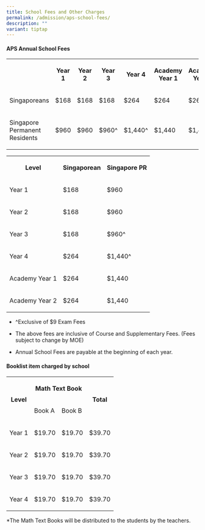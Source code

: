 ```yaml
---
title: School Fees and Other Charges
permalink: /admission/aps-school-fees/
description: ""
variant: tiptap
---
```

<h4>APS Annual School Fees</h4>
<table style="minWidth: 175px">
<colgroup>
<col>
<col>
<col>
<col>
<col>
<col>
<col>
</colgroup>
<tbody>
<tr>
<th rowspan="1" colspan="1">
<p></p>
</th>
<th rowspan="1" colspan="1">
<p>Year 1</p>
</th>
<th rowspan="1" colspan="1">
<p>Year 2</p>
</th>
<th rowspan="1" colspan="1">
<p>Year 3</p>
</th>
<th rowspan="1" colspan="1">
<p><strong>Year 4</strong>
</p>
</th>
<th rowspan="1" colspan="1">
<p>Academy Year 1</p>
</th>
<th rowspan="1" colspan="1">
<p>Academy Year 2</p>
</th>
</tr>
<tr>
<td rowspan="1" colspan="1">
<p>Singaporeans</p>
</td>
<td rowspan="1" colspan="1">
<p>$168</p>
</td>
<td rowspan="1" colspan="1">
<p>$168</p>
</td>
<td rowspan="1" colspan="1">
<p>$168</p>
</td>
<td rowspan="1" colspan="1">
<p>$264</p>
</td>
<td rowspan="1" colspan="1">
<p>$264</p>
</td>
<td rowspan="1" colspan="1">
<p>$264</p>
</td>
</tr>
<tr>
<td rowspan="1" colspan="1">
<p>Singapore Permanent Residents</p>
</td>
<td rowspan="1" colspan="1">
<p>$960</p>
</td>
<td rowspan="1" colspan="1">
<p>$960</p>
</td>
<td rowspan="1" colspan="1">
<p>$960^</p>
</td>
<td rowspan="1" colspan="1">
<p>$1,440^</p>
</td>
<td rowspan="1" colspan="1">
<p>$1,440</p>
</td>
<td rowspan="1" colspan="1">
<p>$1,440</p>
</td>
</tr>
</tbody>
</table>
<table style="minWidth: 75px">
<colgroup>
<col>
<col>
<col>
</colgroup>
<tbody>
<tr>
<th rowspan="1" colspan="1">
<p>Level</p>
</th>
<th rowspan="1" colspan="1">
<p>Singaporean</p>
</th>
<th rowspan="1" colspan="1">
<p>Singapore PR</p>
</th>
</tr>
<tr>
<td rowspan="1" colspan="1">
<p>Year 1</p>
</td>
<td rowspan="1" colspan="1">
<p>$168</p>
</td>
<td rowspan="1" colspan="1">
<p>$960</p>
</td>
</tr>
<tr>
<td rowspan="1" colspan="1">
<p>Year 2</p>
</td>
<td rowspan="1" colspan="1">
<p>$168</p>
</td>
<td rowspan="1" colspan="1">
<p>$960</p>
</td>
</tr>
<tr>
<td rowspan="1" colspan="1">
<p>Year 3</p>
</td>
<td rowspan="1" colspan="1">
<p>$168</p>
</td>
<td rowspan="1" colspan="1">
<p>$960^</p>
</td>
</tr>
<tr>
<td rowspan="1" colspan="1">
<p>Year 4</p>
</td>
<td rowspan="1" colspan="1">
<p>$264</p>
</td>
<td rowspan="1" colspan="1">
<p>$1,440^</p>
</td>
</tr>
<tr>
<td rowspan="1" colspan="1">
<p>Academy Year 1</p>
</td>
<td rowspan="1" colspan="1">
<p>$264</p>
</td>
<td rowspan="1" colspan="1">
<p>$1,440</p>
</td>
</tr>
<tr>
<td rowspan="1" colspan="1">
<p>Academy Year 2</p>
</td>
<td rowspan="1" colspan="1">
<p>$264</p>
</td>
<td rowspan="1" colspan="1">
<p>$1,440</p>
</td>
</tr>
</tbody>
</table>
<ul data-tight="true" class="tight">
<li>
<p>^Exclusive of $9 Exam Fees</p>
</li>
<li>
<p>The above&nbsp;fees are inclusive of Course and Supplementary Fees. (Fees
subject to change by MOE)</p>
</li>
<li>
<p>Annual School Fees are payable at the beginning of each year.</p>
</li>
</ul>
<p></p>
<h4>Booklist item charged by school</h4>
<table style="minWidth: 100px">
<colgroup>
<col>
<col>
<col>
<col>
</colgroup>
<tbody>
<tr>
<th rowspan="2" colspan="1">
<p>Level</p>
</th>
<th rowspan="1" colspan="2">
<p>Math Text Book</p>
</th>
<th rowspan="2" colspan="1">
<p>Total</p>
</th>
</tr>
<tr>
<td rowspan="1" colspan="1">
<p>Book A</p>
</td>
<td rowspan="1" colspan="1">
<p>Book B</p>
</td>
</tr>
<tr>
<td rowspan="1" colspan="1">
<p>Year 1</p>
</td>
<td rowspan="1" colspan="1">
<p>$19.70</p>
</td>
<td rowspan="1" colspan="1">
<p>$19.70</p>
</td>
<td rowspan="1" colspan="1">
<p>$39.70</p>
</td>
</tr>
<tr>
<td rowspan="1" colspan="1">
<p>Year 2</p>
</td>
<td rowspan="1" colspan="1">
<p>$19.70</p>
</td>
<td rowspan="1" colspan="1">
<p>$19.70</p>
</td>
<td rowspan="1" colspan="1">
<p>$39.70</p>
</td>
</tr>
<tr>
<td rowspan="1" colspan="1">
<p>Year 3</p>
</td>
<td rowspan="1" colspan="1">
<p>$19.70</p>
</td>
<td rowspan="1" colspan="1">
<p>$19.70</p>
</td>
<td rowspan="1" colspan="1">
<p>$39.70</p>
</td>
</tr>
<tr>
<td rowspan="1" colspan="1">
<p>Year 4</p>
</td>
<td rowspan="1" colspan="1">
<p>$19.70</p>
</td>
<td rowspan="1" colspan="1">
<p>$19.70</p>
</td>
<td rowspan="1" colspan="1">
<p>$39.70</p>
</td>
</tr>
</tbody>
</table>
<p>*The Math Text Books will be distributed to the students by the teachers.</p>
<p></p>
<p></p>
<p></p>